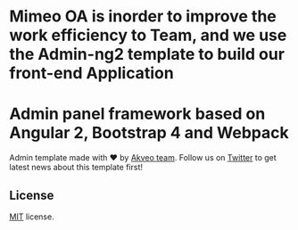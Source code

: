 
# Mimeo OA is inorder to improve the work efficiency to Team, and we use the Admin-ng2 template to build our front-end Application

# Admin panel framework based on Angular 2, Bootstrap 4 and Webpack

Admin template made with :heart:  by [Akveo team](http://akveo.com/). Follow us on [Twitter](https://twitter.com/akveo_inc) to get latest news about this template first!

## License
[MIT](LICENSE.txt) license.

